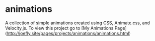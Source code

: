 # animations
A collection of simple animations created using CSS, Animate.css, and Velocity.js.
To view this project go to [My Animations Page] (http://joefly.site/pages/projects/animations/animations.html)
